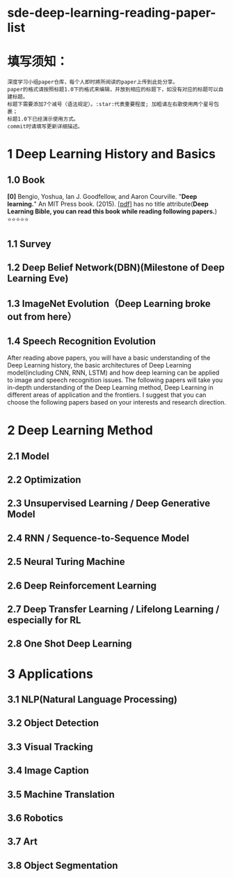 # sde-deep-learning-reading-paper-list

填写须知：
=======

    深度学习小组paper仓库，每个人即时將所阅读的paper上传到此处分享。
    paper的格式请按照标题1.0下的格式来编辑，并放到相应的标题下，如没有对应的标题可以自建标题。
    标题下需要添加7个减号（语法规定）。:star:代表重要程度; 加粗请左右歌使用两个星号包裹；
    标题1.0下已经演示使用方式。
    commit时请填写更新详细描述。


1 Deep Learning History and Basics
=======

1.0 Book
------- 
**[0]** Bengio, Yoshua, Ian J. Goodfellow, and Aaron Courville. "**Deep learning.**" An MIT Press book. (2015). [[pdf]](http://example.net/) has no title attribute(**Deep Learning Bible, you can read this book while reading following papers.**) :star::star::star::star::star:

1.1 Survey
------- 

1.2 Deep Belief Network(DBN)(Milestone of Deep Learning Eve)
------- 

1.3 ImageNet Evolution（Deep Learning broke out from here）
------- 

1.4 Speech Recognition Evolution
------- 

After reading above papers, you will have a basic understanding of the Deep Learning history, the basic architectures of Deep Learning model(including CNN, RNN, LSTM) and how deep learning can be applied to image and speech recognition issues. The following papers will take you in-depth understanding of the Deep Learning method, Deep Learning in different areas of application and the frontiers. I suggest that you can choose the following papers based on your interests and research direction.

2 Deep Learning Method
=======

2.1 Model
------- 

2.2 Optimization
------- 

2.3 Unsupervised Learning / Deep Generative Model
------- 

2.4 RNN / Sequence-to-Sequence Model
------- 

2.5 Neural Turing Machine
------- 

2.6 Deep Reinforcement Learning
------- 

2.7 Deep Transfer Learning / Lifelong Learning / especially for RL
------- 

2.8 One Shot Deep Learning
------- 

3 Applications
=======

3.1 NLP(Natural Language Processing)
------- 

3.2 Object Detection
------- 

3.3 Visual Tracking
------- 

3.4 Image Caption
------- 

3.5 Machine Translation
------- 

3.6 Robotics
------- 

3.7 Art
------- 

3.8 Object Segmentation
------- 
